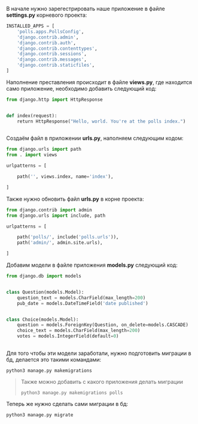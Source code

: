 В начале нужно зарегестрировать наше приложение в файле **settings.py** корневого проекта:

```python
INSTALLED_APPS = [
    'polls.apps.PollsConfig',
    'django.contrib.admin',
    'django.contrib.auth',
    'django.contrib.contenttypes',
    'django.contrib.sessions',
    'django.contrib.messages',
    'django.contrib.staticfiles',
]
```

Наполнение преставления происходит в файле **views.py**, где находится само приложение, необходимо добавить следующий код:

```python
from django.http import HttpResponse


def index(request):
    return HttpResponse("Hello, world. You're at the polls index.")
    
```

Создаём файл в приложении **urls.py**, наполняем следующим кодом:

```python
from django.urls import path
from . import views

urlpatterns = [

    path('', views.index, name='index'),

]

```

Также нужно обновить файл **urls.py** в корне проекта:

```python
from django.contrib import admin
from django.urls import include, path

urlpatterns = [

    path('polls/', include('polls.urls')),
    path('admin/', admin.site.urls),

]

```

Добавим модели в файле приложения **models.py** следующий код:

```python
from django.db import models


class Question(models.Model):
    question_text = models.CharField(max_length=200)
    pub_date = models.DateTimeField('date published')


class Choice(models.Model):
    question = models.ForeignKey(Question, on_delete=models.CASCADE)
    choice_text = models.CharField(max_length=200)
    votes = models.IntegerField(default=0)
    
```

Для того чтобы эти модели заработали, нужно подготовить миграции в бд, делается это такими командами:

```
python3 manage.py makemigrations
```

> Также можно добавить с какого приложения делать миграции
> ```
> python3 manage.py makemigrations polls
> ```

Теперь же нужно сделать сами миграции в бд:

```
python3 manage.py migrate
```

